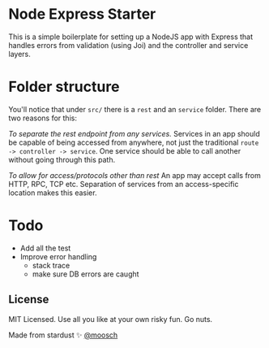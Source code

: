 # Node Express Starter

This is a simple boilerplate for setting up a NodeJS app with Express that handles errors from validation (using Joi) and the controller and service layers.

# Folder structure

You'll notice that under `src/` there is a `rest` and an `service` folder. There are two reasons for this:

*To separate the rest endpoint from any services.*
Services in an app should be capable of being accessed from anywhere, not just the traditional `route -> controller -> service`. One service should be able to call another without going through this path.

*To allow for access/protocols other than rest*
An app may accept calls from HTTP, RPC, TCP etc. Separation of services from an access-specific location makes this easier.


# Todo

* Add all the test
* Improve error handling
  - stack trace
  - make sure DB errors are caught


## License

MIT Licensed. Use all you like at your own risky fun.
Go nuts.

Made from stardust ✨ [@moosch](https://github.com/moosch)
